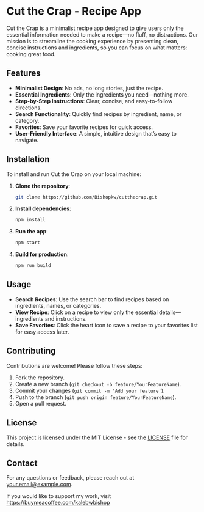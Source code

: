 # Cut the Crap - Recipe App

Cut the Crap is a minimalist recipe app designed to give users only the essential information needed to make a recipe—no fluff, no distractions. Our mission is to streamline the cooking experience by presenting clean, concise instructions and ingredients, so you can focus on what matters: cooking great food.

## Features

- **Minimalist Design**: No ads, no long stories, just the recipe.
- **Essential Ingredients**: Only the ingredients you need—nothing more.
- **Step-by-Step Instructions**: Clear, concise, and easy-to-follow directions.
- **Search Functionality**: Quickly find recipes by ingredient, name, or category.
- **Favorites**: Save your favorite recipes for quick access.
- **User-Friendly Interface**: A simple, intuitive design that’s easy to navigate.

## Installation

To install and run Cut the Crap on your local machine:

1. **Clone the repository**:
    ```bash
    git clone https://github.com/Bishopkw/cutthecrap.git
    ```

2. **Install dependencies**:
    ```bash
    npm install
    ```

3. **Run the app**:
    ```bash
    npm start
    ```

4. **Build for production**:
    ```bash
    npm run build
    ```

## Usage

- **Search Recipes**: Use the search bar to find recipes based on ingredients, names, or categories.
- **View Recipe**: Click on a recipe to view only the essential details—ingredients and instructions.
- **Save Favorites**: Click the heart icon to save a recipe to your favorites list for easy access later.

## Contributing

Contributions are welcome! Please follow these steps:

1. Fork the repository.
2. Create a new branch (`git checkout -b feature/YourFeatureName`).
3. Commit your changes (`git commit -m 'Add your feature'`).
4. Push to the branch (`git push origin feature/YourFeatureName`).
5. Open a pull request.

## License

This project is licensed under the MIT License - see the [LICENSE](LICENSE) file for details.

## Contact

For any questions or feedback, please reach out at [your.email@example.com](mailto:your.email@example.com).

If you would like to support my work, visit
https://buymeacoffee.com/kalebwbishop
